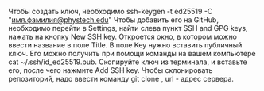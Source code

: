 Чтобы создать ключ, необходимо ssh-keygen -t ed25519 -C "имя.фамилия@phystech.edu"
Чтобы добавить его на GitHub, необходимо перейти в Settings, найти слева пункт SSH and GPG keys, нажать на кнопку New SSH key. Откроется окно, в котором можно ввести название в поле Title. В поле Key нужно вставить публичный ключ. Его можно получить при помощи команды на вашем компьютере cat ~/.ssh/id_ed25519.pub. Скопируйте ключ из терминала, и вставьте его, после чего нажмите Add SSH key.
Чтобы склонировать репозиторий, надо ввести команду git clone <url>, url - адрес сервера.
